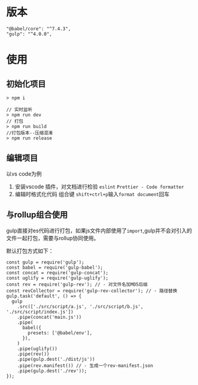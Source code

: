 
# 版本
```
"@babel/core": "^7.4.3",
"gulp": "^4.0.0",
```

# 使用

## 初始化项目
```
> npm i

// 实时监听
> npm run dev
// 打包
> npm run build
//打包版本--压缩混淆
> npm run release
```

## 编辑项目
以vs code为例
1. 安装vscode 插件，对文档进行检验
`eslint` 
`Prettier - Code formatter`
2. 编辑时格式化代码
组合键 `shift+ctrl+p`输入`format document`回车

## 与rollup组合使用
gulp直接对es代码进行打包，如果js文件内部使用了`import`,gulp并不会对引入的文件一起打包，需要与rollup协同使用。

默认打包方式如下：
```
const gulp = require('gulp');
const babel = require('gulp-babel');
const concat = require('gulp-concat');
const uglify = require('gulp-uglify');
const rev = require('gulp-rev'); // - 对文件名加MD5后缀
const revCollector = require('gulp-rev-collector'); // - 路径替换
gulp.task('default', () => {
  gulp
    .src(['./src/script/a.js', './src/script/b.js', './src/script/index.js'])
    .pipe(concat('main.js'))
    .pipe(
      babel({
        presets: ['@babel/env'],
      }),
    )
    .pipe(uglify())
    .pipe(rev())
    .pipe(gulp.dest('./dist/js'))
    .pipe(rev.manifest()) // - 生成一个rev-manifest.json
    .pipe(gulp.dest('./rev'));
});
```
